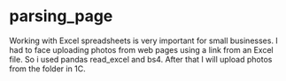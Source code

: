# parsing_page
Working with Excel spreadsheets is very important for small businesses. I had to face uploading photos from web pages using a link from an Excel file. So i used pandas read_excel and bs4. After that I will upload photos from the folder in 1С.
